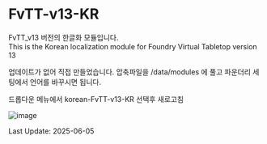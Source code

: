 # FvTT-v13-KR
FvTT_v13 버전의 한글화 모듈입니다. <br>
This is the Korean localization module for Foundry Virtual Tabletop version 13 

업데이트가 없어 직접 만들었습니다.
압축파일을 /data/modules 에 풀고 파운더리 세팅에서 언어를 바꾸시면 됩니다.

드롭다운 메뉴에서 korean-FvTT-v13-KR 선택후 새로고침

![image](https://github.com/user-attachments/assets/1a18f3c1-10e0-4d5c-ae63-4c011e040d1f)


Last Update: 2025-06-05
